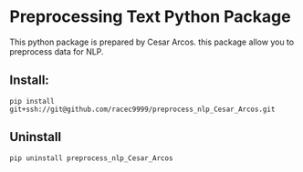# Preprocessing Text Python Package

This python package is prepared by Cesar Arcos.
this package allow you to preprocess data for NLP.

## Install:
`pip install git+ssh://git@github.com/racec9999/preprocess_nlp_Cesar_Arcos.git`
## Uninstall 
`pip uninstall preprocess_nlp_Cesar_Arcos`
